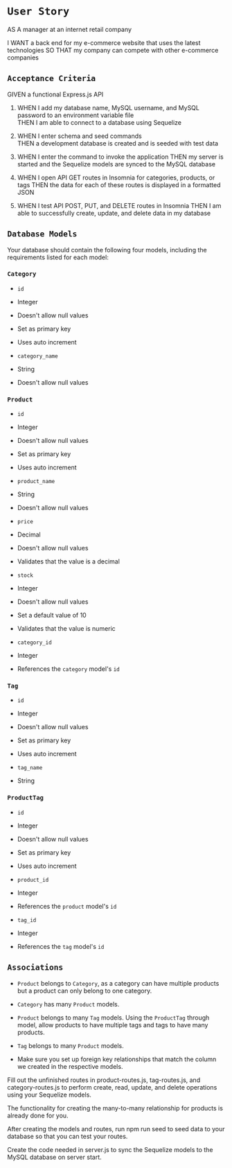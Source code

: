 # `User Story`
AS A manager at an internet retail company 

I WANT a back end for my e-commerce website that uses the latest technologies
SO THAT my company can compete with other e-commerce companies

## `Acceptance Criteria`
GIVEN a functional Express.js API
1. WHEN I add my database name, MySQL username, and MySQL password to an environment variable file  
THEN I am able to connect to a database using Sequelize  

2. WHEN I enter schema and seed commands  
THEN a development database is created and is seeded with test data  

3. WHEN I enter the command to invoke the application
THEN my server is started and the Sequelize models are synced to the MySQL database
4. WHEN I open API GET routes in Insomnia for categories, products, or tags
THEN the data for each of these routes is displayed in a formatted JSON
5. WHEN I test API POST, PUT, and DELETE routes in Insomnia
THEN I am able to successfully create, update, and delete data in my database  
## `Database Models`  
Your database should contain the following four models, including the requirements listed for each model:  
### `Category`

-  `id`

- Integer

- Doesn't allow null values

- Set as primary key

- Uses auto increment

- `category_name`

- String

- Doesn't allow null values  
### `Product`

- `id`

- Integer

- Doesn't allow null values

- Set as primary key

- Uses auto increment

- `product_name`

- String

- Doesn't allow null values

- `price`

- Decimal

- Doesn't allow null values

- Validates that the value is a decimal

- `stock`

- Integer

- Doesn't allow null values

- Set a default value of 10

- Validates that the value is numeric

- `category_id`

- Integer

- References the `category` model's `id`

### `Tag`

- `id`

- Integer

- Doesn't allow null values

- Set as primary key

- Uses auto increment

- `tag_name`

- String

### `ProductTag`

- `id`

- Integer

- Doesn't allow null values

- Set as primary key

- Uses auto increment

- `product_id`

- Integer

- References the `product` model's `id`

- `tag_id`

- Integer

- References the `tag` model's `id`

## `Associations`  
- `Product` belongs to `Category`, as a category can have multiple products but a product can only belong to one category.  

- `Category` has many `Product` models.  

- `Product` belongs to many `Tag` models. Using the `ProductTag` through model, allow products to have multiple tags and tags to have many products.  
  
- `Tag` belongs to many `Product` models.

- Make sure you set up foreign key relationships that match the column we created in the respective models.

Fill out the unfinished routes in product-routes.js, tag-routes.js, and category-routes.js to perform create, read, update, and delete operations using your Sequelize models.   
 
The functionality for creating the many-to-many relationship for products is already done for you.  

After creating the models and routes, run npm run seed to seed data to your database so that you can test your routes. 

Create the code needed in server.js to sync the Sequelize models to the MySQL database on server start.